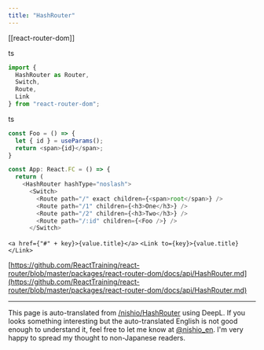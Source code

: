 ```yaml
---
title: "HashRouter"
---
```


[[react-router-dom]]

ts

```typescript
import {
  HashRouter as Router,
  Switch,
  Route,
  Link
} from "react-router-dom";
```


ts

```typescript
const Foo = () => {
  let { id } = useParams();
  return <span>{id}</span>;
}

const App: React.FC = () => {
  return (
    <HashRouter hashType="noslash">
      <Switch>
        <Route path="/" exact children={<span>root</span>} />
        <Route path="/1" children={<h3>One</h3>} />
        <Route path="/2" children={<h3>Two</h3>} />
        <Route path="/:id" children={<Foo />} />
      </Switch> 
```


`<a href={"#" + key}>{value.title}</a>`
`<Link to={key}>{value.title}</Link>`

[https://github.com/ReactTraining/react-router/blob/master/packages/react-router-dom/docs/api/HashRouter.md](https://github.com/ReactTraining/react-router/blob/master/packages/react-router-dom/docs/api/HashRouter.md)



---
This page is auto-translated from [/nishio/HashRouter](https://scrapbox.io/nishio/HashRouter) using DeepL. If you looks something interesting but the auto-translated English is not good enough to understand it, feel free to let me know at [@nishio_en](https://twitter.com/nishio_en). I'm very happy to spread my thought to non-Japanese readers.